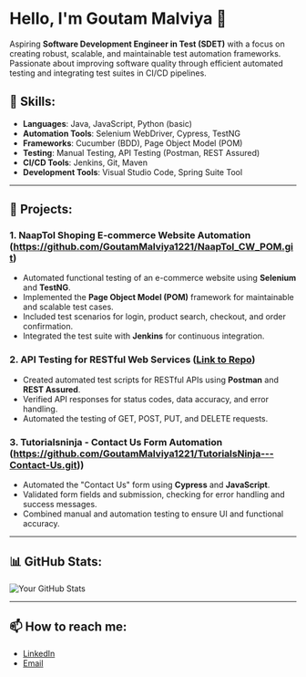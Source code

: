 # Hello, I'm Goutam Malviya 👋
Aspiring **Software Development Engineer in Test (SDET)** with a focus on creating robust, scalable, and maintainable test automation frameworks. Passionate about improving software quality through efficient automated testing and integrating test suites in CI/CD pipelines.

## 🔧 **Skills**:
- **Languages**: Java, JavaScript, Python (basic)
- **Automation Tools**: Selenium WebDriver, Cypress, TestNG
- **Frameworks**: Cucumber (BDD), Page Object Model (POM)
- **Testing**: Manual Testing, API Testing (Postman, REST Assured)
- **CI/CD Tools**: Jenkins, Git, Maven
- **Development Tools**: Visual Studio Code, Spring Suite Tool

---

## 🚀 **Projects**:

### 1. **NaapTol Shoping E-commerce Website Automation** (https://github.com/GoutamMalviya1221/NaapTol_CW_POM.git)
- Automated functional testing of an e-commerce website using **Selenium** and **TestNG**.
- Implemented the **Page Object Model (POM)** framework for maintainable and scalable test cases.
- Included test scenarios for login, product search, checkout, and order confirmation.
- Integrated the test suite with **Jenkins** for continuous integration.

### 2. **API Testing for RESTful Web Services** ([Link to Repo](#))
- Created automated test scripts for RESTful APIs using **Postman** and **REST Assured**.
- Verified API responses for status codes, data accuracy, and error handling.
- Automated the testing of GET, POST, PUT, and DELETE requests.

### 3. **Tutorialsninja - Contact Us Form Automation** (https://github.com/GoutamMalviya1221/TutorialsNinja---Contact-Us.git))
- Automated the "Contact Us" form using **Cypress** and **JavaScript**.
- Validated form fields and submission, checking for error handling and success messages.
- Combined manual and automation testing to ensure UI and functional accuracy.

---

## 📊 **GitHub Stats**:
![Your GitHub Stats](https://github-readme-stats.vercel.app/api?username=your-username&show_icons=true&theme=radical)

---

## 📫 **How to reach me**:
- [LinkedIn](#)
- [Email](mailto:your-email@example.com)


